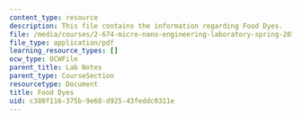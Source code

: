 ```yaml
---
content_type: resource
description: This file contains the information regarding Food Dyes.
file: /media/courses/2-674-micro-nano-engineering-laboratory-spring-2016/c380f116375b9e68d92543feddc0311e_MIT2_674S16_FoodDyes.pdf
file_type: application/pdf
learning_resource_types: []
ocw_type: OCWFile
parent_title: Lab Notes
parent_type: CourseSection
resourcetype: Document
title: Food Dyes
uid: c380f116-375b-9e68-d925-43feddc0311e
---
```

